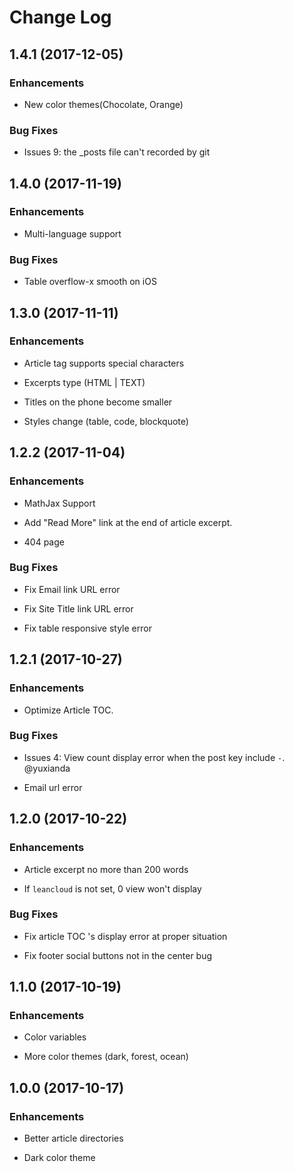 # Change Log

## 1.4.1 (2017-12-05)

### Enhancements

- New color themes(Chocolate, Orange)

### Bug Fixes

- Issues 9: the _posts file can't recorded by git

## 1.4.0 (2017-11-19)

### Enhancements

- Multi-language support

### Bug Fixes

- Table overflow-x smooth on iOS

## 1.3.0 (2017-11-11)

### Enhancements

- Article tag supports special characters

- Excerpts type (HTML | TEXT)

- Titles on the phone become smaller

- Styles change (table, code, blockquote)

## 1.2.2 (2017-11-04)

### Enhancements

- MathJax Support

- Add "Read More" link at the end of article excerpt.

- 404 page

### Bug Fixes

- Fix Email link URL error

- Fix Site Title link URL error

- Fix table responsive style error

## 1.2.1 (2017-10-27)

### Enhancements

- Optimize Article TOC.

### Bug Fixes

- Issues 4: View count display error when the post key include `-`. @yuxianda

- Email url error

## 1.2.0 (2017-10-22)

### Enhancements

- Article excerpt no more than 200 words

- If `leancloud` is not set, 0 view won't display

### Bug Fixes

- Fix article TOC 's display error at proper situation

- Fix footer social buttons not in the center bug

## 1.1.0 (2017-10-19)

### Enhancements

- Color variables

- More color themes (dark, forest, ocean)

## 1.0.0 (2017-10-17)

### Enhancements

- Better article directories

- Dark color theme